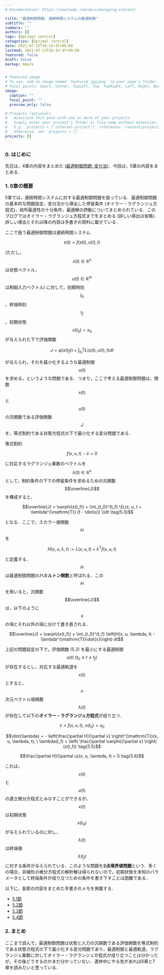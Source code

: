 ```yaml
---
# Documentation: https://wowchemy.com/docs/managing-content/

title: "最適制御問題: 連続時間システムの最適制御"
subtitle: ""
summary: ""
authors: []
tags: [Optimal control]
categories: [Optimal control]
date: 2021-07-22T16:14:47+09:00
lastmod: 2021-07-22T16:14:47+09:00
featured: false
draft: false
markup: mmark


# Featured image
# To use, add an image named `featured.jpg/png` to your page's folder.
# Focal points: Smart, Center, TopLeft, Top, TopRight, Left, Right, BottomLeft, Bottom, BottomRight.
image:
  caption: ""
  focal_point: ""
  preview_only: false

# Projects (optional).
#   Associate this post with one or more of your projects.
#   Simply enter your project's folder or file name without extension.
#   E.g. `projects = ["internal-project"]` references `content/project/deep-learning/index.md`.
#   Otherwise, set `projects = []`.
projects: []
---
```

### 0. はじめに
先日は，4章の内容をまとめた ([最適制御問題: 変分法](/post/optimal_control_validation/))．今回は，5章の内容をまとめる．

### 1. 5章の概要
5章では，連続時間システムに対する最適制御問題を扱っている．最適制御問題の基本的な問題設定，変分法から導出した停留条件 (オイラー・ラグランジュ方程式)，局所最適性の十分条件，最適解の摂動についてまとめられている．このブログではオイラー・ラグランジュ方程式までをまとめる (詳しい導出は省略)．詳しい導出とそれ以降の内容は手書きの資料に載せている．

ここで扱う最適制御問題は連続時間システム

$$\dot{x}(t) = f(x(t), u(t), t) \tag{5.1}$$

(ただし，$$x(t) \in \mathbb{R}^n$$は状態ベクトル，$$u(t) \in \mathbb{R}^m$$は制御入力ベクトル) に対して，初期時刻$$t_0$$，終端時刻$$t_f$$，初期状態$$x(t_0) = x_0$$が与えられた下で評価関数

$$J = \varphi(x(t_f)) + \int_{t_0}^{t_f} L(x(t), u(t), t) dt \tag{5.2}$$

が与えられ，それを最小化するような最適制御$$u(t)$$を求める，というような問題である．つまり，ここで考える最適制御問題は，関数$$x(t)$$と$$u(t)$$の汎関数である評価関数$$J$$を，等式制約である状態方程式の下で最小化する変分問題である．

等式制約

$$f(x, u, t) - \dot{x} = 0$$

に対応するラグランジュ乗数のベクトルを$$\lambda(t) \in \mathbb{R}^n$$として，制約条件の下での停留条件を求めるための汎関数$$\overline{J}$$を構成すると，

$$\overline{J} = \varphi(x(t_f)) + \int_{t_0}^{t_f} \{L(x, u, t + \lambda^{\mathrm{T}} (f - \dot{x}) \}dt \tag{5.3}$$

となる．ここで，スカラー値関数$$H$$を

$$H(x, u, \lambda, t) := L(x, u, t) + \lambda^{\mathrm{T}} f(x, u, t)$$

と定義する．$$H$$は最適制御問題の**ハミルトン関数**と呼ばれる．この$$H$$を用いると，汎関数$$\overline{J}$$は，以下のように$$\dot{x}$$の項とそれ以外の項に分けて書き直される．

$$\overline{J} = \varphi(x(t_f)) + \int_{t_0}^{t_f} \left(H(x, u, \lambda, t) - \lambda^{\mathrm{T}}\dot{x}\right)  dt$$

上記の問題設定の下で，評価関数 (5.2) を最小にする最適制御 $$u(t) \ (t_0 \leq t \leq t_f)$$ が存在するとし，対応する最適軌道を$$x(t)$$とすると，$$n$$次元ベクトル値関数$$\lambda(t)$$が存在して以下の**オイラー・ラグランジュ方程式**が成り立つ．

$$\dot{x} = f(x, u, t), \ x(t_0) = x_0 \tag{5.4}$$

$$\dot{\lambda} = - \left(\frac{\partial H}{\partial x} \right)^{\mathrm{T}}(x, u, \lambda, t), \ \lambda(t_f) = \left( \frac{\partial \varphi}{\partial x} \right)(x(t_f)) \tag{5.5}$$

$$\frac{\partial H}{\partial u}(x, u, \lambda, t) = 0 \tag{5.6}$$

これは，$$x(t)$$と$$u(t)$$の連立微分方程式とみなすことができるが，$$x(t)$$は初期状態$$x(t_0)$$が与えられているのに対し，$$\lambda(t)$$は終端値$$\lambda(t_f)$$に対する条件が与えられている．このような問題を**2点境界値問題**という．多くの場合，非線形の微分方程式の解析解は得られないので，初期状態を未知のパラメータとして終端条件が成り立つための条件を書き下すことは困難である．

以下に，各節の内容をまとめた手書きのメモを掲載する．

- [5.1節](/files/optimal_control/Sec5.1.pdf)
- [5.2節](/files/optimal_control/Sec5.2.pdf)
- [5.3節](/files/optimal_control/Sec5.3.pdf)
- [5.4節](/files/optimal_control/Sec5.4.pdf)


### 2. まとめ
ここまで読んで，最適制御問題は状態と入力の汎関数である評価関数を等式制約である状態方程式の下で最小化する変分問題であり，最適制御と最適軌道，ラグランジュ乗数に対してオイラー・ラグランジュ方程式が成り立つことは分かったが，その後どうするのかまだ分かっていない．連休中にやる気があれば6章と7章を読みたいと思っている．